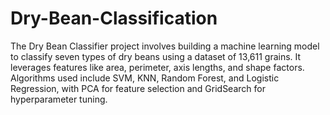 # Dry-Bean-Classification
The Dry Bean Classifier project involves building a machine learning model to classify seven types of dry beans using a dataset of 13,611 grains. It leverages features like area, perimeter, axis lengths, and shape factors. Algorithms used include SVM, KNN, Random Forest, and Logistic Regression, with PCA for feature selection and GridSearch for hyperparameter tuning.
